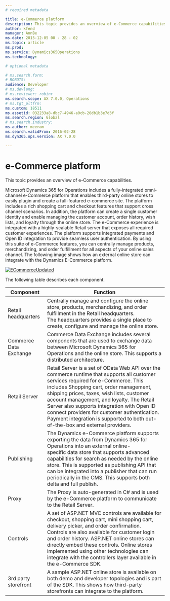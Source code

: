 ```yaml
---
# required metadata

title: e-Commerce platform
description: This topic provides an overview of e-Commerce capabilities.
author: kfend
manager: AnnBe
ms.date: 2015-12-05 00 - 28 - 02
ms.topic: article
ms.prod: 
ms.service: Dynamics365Operations
ms.technology: 

# optional metadata

# ms.search.form: 
# ROBOTS: 
audience: Developer
# ms.devlang: 
# ms.reviewer: robinr
ms.search.scope: AX 7.0.0, Operations
# ms.tgt_pltfrm: 
ms.custom: 18511
ms.assetid: 032233a8-dbc7-4946-a0cb-26db1b3e7d3f
ms.search.region: Global
# ms.search.industry: 
ms.author: meeram
ms.search.validFrom: 2016-02-28
ms.dyn365.ops.version: AX 7.0.0

---
```


# e-Commerce platform

This topic provides an overview of e-Commerce capabilities.

Microsoft Dynamics 365 for Operations includes a fully-integrated omni-channel e-Commerce platform that enables third-party online stores to easily plugin and create a full-featured e-commerce site. The platform includes a rich shopping cart and checkout features that support cross channel scenarios. In addition, the platform can create a single customer identity and enable managing the customer account, order history, wish lists, and loyalty through the online store. The e-Commerce experience is integrated with a highly-scalable Retail server that exposes all required customer experiences. The platform supports integrated payments and Open ID integration to provide seamless user authentication. By using this suite of e-Commerce features, you can centrally manage products, merchandizing, and order fulfillment for all aspects of your online sales channel. The following image shows how an external online store can integrate with the Dynamics E-Commerce platform. 

[![ECommerceUpdated](./media/ecommerceupdated-1024x545.png)](./media/ecommerceupdated.png) 

The following table describes each component.

| **Component**          | **Function**                                                                                                                                                                                                                                                                                                                                                                                                                                        |
|------------------------|-----------------------------------------------------------------------------------------------------------------------------------------------------------------------------------------------------------------------------------------------------------------------------------------------------------------------------------------------------------------------------------------------------------------------------------------------------|
| Retail headquarters    | Centrally manage and configure the online store, products, merchandizing, and order fulfillment in the Retail headquarters. The headquarters provides a single place to create, configure and manage the online store.                                                                                                                                                                                                                              |
| Commerce Data Exchange | Commerce Data Exchange includes several components that are used to exchange data between Microsoft Dynamics 365 for Operations and the online store. This supports a distributed architecture.                                                                                                                                                                                                                                                     |
| Retail Server          | Retail Server is a set of OData Web API over the commerce runtime that supports all customer services required for e-Commerce. This includes Shopping cart, order management, shipping prices, taxes, wish lists, customer account management, and loyalty. The Retail Server also supports integration with Open ID connect providers for customer authentication. Payment integration is supported to both out-of-the-box and external providers. |
| Publishing             | The Dynamics e-Commerce platform supports exporting the data from Dynamics 365 for Operations into an external online- specific data store that supports advanced capabilities for search as needed by the online store. This is supported as publishing API that can be integrated into a publisher that can run periodically in the CMS. This supports both delta and full publish.                                                               |
| Proxy                  | The Proxy is auto-generated in C\# and is used by the e-Commerce platform to communicate to the Retail Server.                                                                                                                                                                                                                                                                                                                                      |
| Controls               | A set of ASP.NET MVC controls are available for checkout, shopping cart, mini shopping cart, delivery picker, and order confirmation. Controls are also available for customer login and order history. ASP.NET online stores can directly embed these controls. Online stores implemented using other technologies can integrate with the controllers layer available in the e-Commerce SDK.                                                       |
| 3rd party storefront   | A sample ASP.NET online store is available on both demo and developer topologies and is part of the SDK. This shows how third-party storefronts can integrate to the platform.                                                                                                                                                                                                                                                                      |



